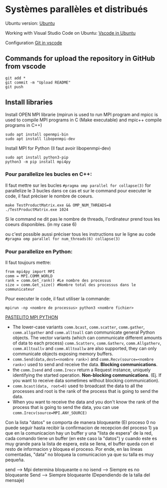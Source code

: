 # Systèmes parallèles et distribués

Ubuntu version: [Ubuntu](https://ubuntu.com/tutorials/install-ubuntu-on-wsl2-on-windows-11-with-gui-support#1-overview) 

Working with Visual Studio Code on Ubuntu: [Vscode in Ubuntu](https://ubuntu.com/tutorials/working-with-visual-studio-code-on-ubuntu-on-wsl2#1-overview)

Configuration [Git in vscode](https://code.visualstudio.com/docs/sourcecontrol/github)

## Commands for upload the repository in GitHub from vscode

```
git add *
git commit -m "Upload README"
git push
```
## Install libraries

Install OPEN MPI librarie (mpirun is used to run MPI program and mpicc is used to compile MPI programs in C (Make executable) and mpic++ compile programs in C++)

```
sudo apt install openmpi-bin
sudo apt install libopenmpi-dev
```

Install MPI for Python (Il faut avoir libopenmpi-dev)
```
sudo apt install python3-pip
python3 -m pip install mpi4py
```

### Pour parallelize les bucles en C++:

 Il faut mettre sur les bucles `#pragma omp parallel for collapse(3)` for parallelize le 3 bucles dans ce cas et sur le command pour executer le code, il faut prèciser le nombre de coeurs.

`make TestProductMatrix.exe && OMP_NUM_THREADS=8 ./TestProductMatrix.exe 1024`

Si le command ne dit pas le nombre de threads, l'ordinateur prend tous les coeurs disponibles. (in my case 6)

ou c'est possible aussi préciser tous les instructions sur le ligne au code `#pragma omp parallel for num_threads(6) collapse(3)`
 
### Pour parallelize en Python:

Il faut toujours mettre:
	
    from mpi4py import MPI
    comm = MPI.COMM_WORLD
    rank = comm.Get_rank() #Le nombre des processus
    size = comm.Get_size() #Nombre total des processus dans le communicateur


Pour executer le code, il faut utiliser la commande: 
    
    mpirun -np <nombre de processus> python3 <nombre fichier>
    

[PASTELITO MPI PYTHON](https://github.com/vanessalopeznr/Systemes_Paralleles/blob/main/Programs/mpi-python.py)

- The lower-case variants `comm.bcast`, `comm.scatter`, `comm.gather`, `comm.allgather` and `comm.alltoall` can communicate general Python objects. The vector variants (which can communicate different amounts of data to each process) `comm.Scatterv`, `comm.Gatherv`, `comm.Allgatherv`, `comm.Alltoallv` and `comm.Alltoallw` are also supported, they can only communicate objects exposing memory buffers.
- `comm.Send(data,dest=<nombre rank>)` and `comm.Recv(source=<nombre rank>)` used to send and receive the data. **Blocking communications**.
- the `comm.Isend` and `comm.Irecv` return a Request instance, uniquely identifying the started operation. **Non-blocking communications**. (Ej. If you want to receive data sometimes without blocking communication).
- `comm.bcast(data, root=0)` used to broadcast the data to all the processes and root is the rank of the process that is going to send the data.
- When you want to receive the data and you don't know the rank of the process that is going to send the data, you can use `comm.Irecv(source=MPI.ANY_SOURCE)`

Con la lista "datos" se comporta de manera bloqueante (El proceso 0 no puede seguir hasta recibir la confirmacion de recepcion del proceso 1) ya que en la comunicacion hay un buffer y una "lista de espera" de la red, cada comando tiene un buffer (en este caso la "datos") y cuando este es muy grande para la lista de espera, esta se llena, el buffer queda con el resto de informacion y bloquea el proceso.
Por ende, en las lineas comentadas, "data" no bloquea la comunicacion ya que su talla es muy pequeña.

send --> Mpi determina bloqueante o no
isend --> Siempre es no bloqueante
Send --> Siempre bloqueante (Dependiendo de la talla del mensaje)
